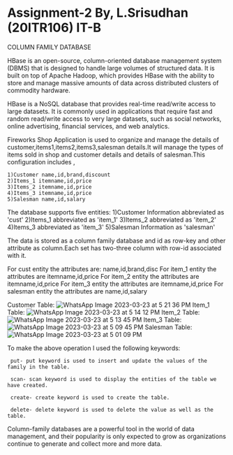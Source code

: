 # Assignment-2 By, L.Srisudhan (20ITR106) IT-B
COLUMN FAMILY DATABASE

HBase is an open-source, column-oriented database management system (DBMS) that is designed to handle large volumes of structured data. It is built on top of Apache Hadoop, which provides HBase with the ability to store and manage massive amounts of data across distributed clusters of commodity hardware.

HBase is a NoSQL database that provides real-time read/write access to large datasets. It is commonly used in applications that require fast and random read/write access to very large datasets, such as social networks, online advertising, financial services, and web analytics.

Fireworks Shop Application is used to organize and manage the details of customer,items1,items2,items3,salesman details.It will manage the types of items sold in shop and customer details and details of salesman.This configuration includes ,
   
    1)Customer name,id,brand,discount
    2)Items_1 itemname,id,price
    3)Items_2 itemname,id,price
    4)Items_3 itemname,id,price
    5)Salesman name,id,salary

The database supports five entities:
     1)Customer Information abbreviated as 'cust'
     2)Items_1 abbreviated as 'item_1'
     3)Items_2 abbreviated as 'item_2'
     4)Items_3 abbreviated as 'item_3'
     5)Salesman Information as 'salesman'

The data is stored as a column family database and id as row-key and other attribute as column.Each set has two-three column with row-id associated with it.

For cust entity the attributes are: name,id,brand,disc
For item_1 entity the attributes are itemname,id,price
For item_2 entity the attributes are itemname,id,price
For item_3 entity the attributes are itemname,id,price
For salesman entity the attributes are name,id,salary

Customer Table:
![WhatsApp Image 2023-03-23 at 5 21 36 PM](https://user-images.githubusercontent.com/109335374/227216340-724a896f-71ec-4d1b-900e-3f0f471544b2.jpeg)
Item_1 Table:
![WhatsApp Image 2023-03-23 at 5 14 12 PM](https://user-images.githubusercontent.com/109335374/227216349-011303b9-23a3-4d93-ade8-f1eddf6a93d5.jpeg)
Item_2 Table:
![WhatsApp Image 2023-03-23 at 5 13 45 PM](https://user-images.githubusercontent.com/109335374/227216354-560d0d51-ba0e-4501-92d3-72af858d1773.jpeg)
Item_3 Table:
![WhatsApp Image 2023-03-23 at 5 09 45 PM](https://user-images.githubusercontent.com/109335374/227216359-af210e7f-7f0c-4cde-966b-047c11bc3ec6.jpeg)
Salesman Table:
![WhatsApp Image 2023-03-23 at 5 01 09 PM](https://user-images.githubusercontent.com/109335374/227216365-70ab36d9-628f-4deb-b7b6-b2a487a49e5f.jpeg)

To make the above operation I used the following keywords:

     put- put keyword is used to insert and update the values of the family in the table.

     scan- scan keyword is used to display the entities of the table we have created.

     create- create keyword is used to create the table.

     delete- delete keyword is used to delete the value as well as the table.
     
Column-family databases are a powerful tool in the world of data management, and their popularity is only expected to grow as organizations continue to generate and collect more and more data.
